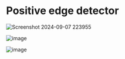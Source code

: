 # Positive edge detector

![Screenshot 2024-09-07 223955](https://github.com/user-attachments/assets/cf70f7b4-db8b-4698-a7b1-474da3ec7052)

![image](https://github.com/user-attachments/assets/379ec140-3988-4b5d-bf00-4e749235eb00)

![image](https://github.com/user-attachments/assets/44257943-eb8a-44a3-bd67-e0ebd505715f)

